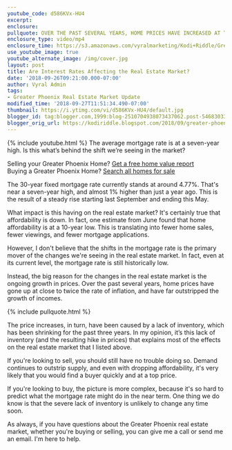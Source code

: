 ```yaml
---
youtube_code: d586KVx-HU4
excerpt:
enclosure:
pullquote: OVER THE PAST SEVERAL YEARS, HOME PRICES HAVE INCREASED AT TWICE THE RATE OF INFLATION.
enclosure_type: video/mp4
enclosure_time: https://s3.amazonaws.com/vyralmarketing/Kodi+Riddle/Greater+Phoenix+Area+Real+Estate+Agent-+How+Is+the+Mortgage+Rate+Affecting+Our+Real+Estate+Market%253F+(1).mp4
use_youtube_image: true
youtube_alternate_image: /img/cover.jpg
layout: post
title: Are Interest Rates Affecting the Real Estate Market?
date: '2018-09-26T09:21:00.000-07:00'
author: Vyral Admin
tags:
- Greater Phoenix Real Estate Market Update
modified_time: '2018-09-27T11:51:34.490-07:00'
thumbnail: https://i.ytimg.com/vi/d586KVx-HU4/default.jpg
blogger_id: tag:blogger.com,1999:blog-2510704938073437062.post-5468303397416284505
blogger_orig_url: https://kodiriddle.blogspot.com/2018/09/greater-phoenix-area-real-estate-agent-how-is-the-mortgage-rate-affecting-our-real-estate-market.html
---
```

{% include youtube.html %}
The average mortgage rate is at a seven-year high. Is this what’s behind the shift we’re seeing in the market?

<div class="post-cta">
Selling your Greater Phoenix Home? <a href="http://www.searchallproperties.com/propertyvaluation-plus/billriddle/Phoenix-375819" target="_blank">Get a free home value report</a><br>
Buying a Greater Phoenix Home? <a href="http://www.greaterphoenixarearealestate.com/" target="_blank">Search all homes for sale</a>
</div>

The 30-year fixed mortgage rate currently stands at around 4.77%. That's near a seven-year high, and almost 1% higher than just a year ago. This is the result of a steady rise starting last September and ending this May.

What impact is this having on the real estate market? It's certainly true that affordability is down. In fact, one estimate from June found that home affordability is at a 10-year low. This is translating into fewer home sales, fewer viewings, and fewer mortgage applications.

However, I don't believe that the shifts in the mortgage rate is the primary mover of the changes we're seeing in the real estate market. In fact, even at its current level, the mortgage rate is still historically low.

Instead, the big reason for the changes in the real estate market is the ongoing growth in prices. Over the past several years, home prices have gone up at close to twice the rate of inflation, and have far outstripped the growth of incomes.

{% include pullquote.html %}

The price increases, in turn, have been caused by a lack of inventory, which has been shrinking for the past three years. In my opinion, it’s this lack of inventory (and the resulting hike in prices) that explains most of the effects on the real estate market that I listed above.

If you're looking to sell, you should still have no trouble doing so. Demand continues to outstrip supply, and even with dropping affordability, it's very likely that you would find a buyer quickly and at a top price.

If you're looking to buy, the picture is more complex, because it's so hard to predict what the mortgage rate might do in the near term. One thing we do know is that the severe lack of inventory is unlikely to change any time soon.

As always, if you have questions about the Greater Phoenix real estate market, whether you're buying or selling, you can give me a call or send me an email. I'm here to help.
